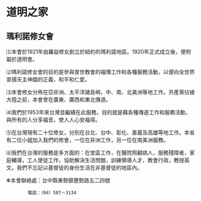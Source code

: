 道明之家
=========
瑪利諾修女會 
-------
⑴本會於1921年由羅益修女創立於紐約的瑪利諾地區。1920年正式成立後，便附屬於道明會。

⑵瑪利諾修女會的目的是參與普世教會的福傳工作和各種服務活動，以便向全世界宣揚天主神國的正義，和平和仁愛。

⑶本會修女分佈在亞非洲、太平洋諸島嶼，中、南、北美洲等地工作。共產黨佔據大陸之前，本會曾在廣東、廣西和東北傳道。

⑷我們於1953年來台灣並繼續在此服務，目的就是藉各種傳道工作和服務活動，與所有的人分享福音，使人人心安福得。

⑸在台灣現有二十位修女，分別在台北、台中、彰化、嘉義及高雄等地工作。本省有二位小姐加入我們的修會，一位在非洲工作，另一位在南美洲服務。

⑹我們在台灣的服務是多方面的：在堂區工作，在醫院照顧病人，服務殘障者，家庭輔導，工人使徒工作，協助解決生活問題，訓練領導人才，教會行政，教授英文。我們不忘記以基督徒的身份生活在非基督徒的地區內。

✻本會聯絡處：台中縣東勢鎮豐勢路五二四號

            電話：（04）587－3134